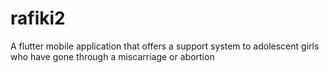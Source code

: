 # rafiki2
A flutter mobile application that offers a support system to adolescent girls who have gone through a miscarriage or abortion
